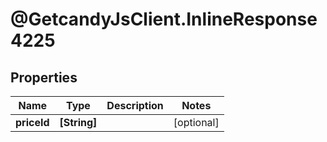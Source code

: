 # @GetcandyJsClient.InlineResponse4225

## Properties

Name | Type | Description | Notes
------------ | ------------- | ------------- | -------------
**priceId** | **[String]** |  | [optional] 


